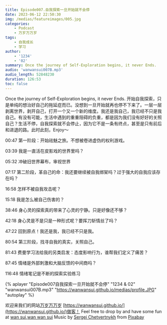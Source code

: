 ```yaml
---
title: Episode007.自我探索一旦开始就不会停
date: 2023-06-12 22:50:30
img: /medias/featureimages/005.jpg
categories: 
    - Podcast
    - 万岁万万岁
tags: 
    - 自我成长
    - 学习
author: 
    - '1234'
    - '02'
summary: Once the journey of Self-Exploration begins, it never Ends.
audio: 'wanwansui007B.mp3'
audio_length: 52848230
duration: 126:53
toc: false
---
```


Once the journey of Self-Exploration begins, it never Ends.
开始自我探索，只是单纯的想治好自己的拖延症而已。没想到一旦开始就再也停不下来了。一层一层剥离世界，剥开自己，打开一个又一个新的维度。我还是我自己，我已经不只是我自己。有没有可能，生活中遇到的重重阻碍的负重，都是因为我们没有好好的关照自己？生活不停，自我探索就不会停止，因为它不是一条有终点，甚至是只有前后和进退的路。此时此刻，Enjoy～

00:47 第一阶段：开始祛魅之旅。不想被卷进虚伪的权利游戏。

03:39 我是一直活在皮影戏的世界里吗？

05:32 冲破旧世界幕布，审视世界

07:17 第二阶段，革自己的命：我还要继续被自我绑架吗？过于强大的自我应该存在吗？

16:58 怎样不被自我攻击呢？

15:18 我是怎么被自己伤害的？

38:46 身心灵的探索真的带来了心灵的宁静。只是好像还不够？

42:18 身心灵是不是只是一种形式呢？要挥刀斩情丝了吗？

47:22 回到原点！我还是我，我已经不只是我。

80:54 第三阶段，找寻自我的真实，关照自己。

81:43 费曼学习法给我的另类启发：态度影响行为，谁帮我们定义了痛苦？

87:45 情绪是外部刺激和大脑反馈的中间商吗？

116:48 情绪笔记是不断的探索实验练习


{% aplayer "Episode007自我探索一旦开始就不会停" "1234 & 02" "wanwansui007B.mp3" "https://wanwansui.github.io/medias/profile.JPG" "autoplay" %}


欢迎来我们的网站[万岁万万岁](https://wanwansui.github.io/) [https://wanwansui.github.io/](https://wanwansui.github.io/)做客！
Feel free to drop by and have some fun at [wan sui,wan wan sui](https://wanwansui.github.io/)
Music by <a href="https://pixabay.com/zh/users/sergequadrado-24990007/?utm_source=link-attribution&amp;utm_medium=referral&amp;utm_campaign=music&amp;utm_content=13185">Sergei Chetvertnykh</a> from <a href="https://pixabay.com/music//?utm_source=link-attribution&amp;utm_medium=referral&amp;utm_campaign=music&amp;utm_content=13185">Pixabay</a>